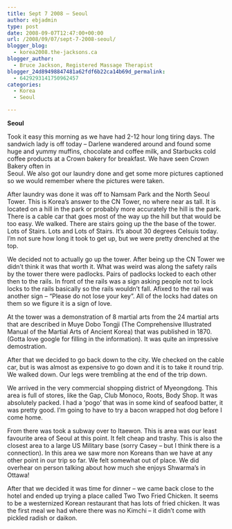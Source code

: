 ```yaml
---
title: Sept 7 2008 – Seoul
author: ebjadmin
type: post
date: 2008-09-07T12:47:00+00:00
url: /2008/09/07/sept-7-2008-seoul/
blogger_blog:
  - korea2008.the-jacksons.ca
blogger_author:
  - Bruce Jackson, Registered Massage Therapist
blogger_24d89498847481a62fdf6b22ca14b69d_permalink:
  - 6429293141750962457
categories:
  - Korea
  - Seoul

---
```

<span style="font-weight:bold">Seoul</span>

Took it easy this morning as we have had 2-12 hour long tiring days. The sandwich lady is off today – Darlene wandered around and found some huge and yummy muffins, chocolate and coffee milk, and Starbucks cold coffee products at a Crown bakery for breakfast. We have seen Crown Bakery often in  
Seoul. We also got our laundry done and get some more pictures captioned so we would remember where the pictures were taken.

[<img src="http://the-jacksons.ca/wp-content/uploads/2010/09/img_0383.jpg?w=225" alt="" border="0" />][1]After laundry was done it was off to Namsam Park and the North Seoul Tower. This is Korea&#8217;s answer to the CN Tower, no where near as tall. It is located on a hill in the park or probably more accurately the hill is the park. There is a cable car that goes most of the way up the hill but that would be too easy. We walked. There are stairs going up the the base of the tower. Lots of Stairs. Lots and Lots of Stairs. It&#8217;s about 30 degrees Celsuis today. I&#8217;m not sure how long it took to get up, but we were pretty drenched at the top. 

We decided not to actually go up the tower. After being up the CN Tower we didn&#8217;t think it was that worth it. What was weird was along the safety rails by the tower there were padlocks. Pairs of padlocks locked to each other then to the rails. In front of the rails was a sign asking people not to lock locks to the rails basically so the rails wouldn&#8217;t fall. Afixed to the rail was another sign &#8211; “Please do not lose your key”. All of the locks had dates on them so we figure it is a sign of love.  
[<img src="http://the-jacksons.ca/wp-content/uploads/2010/09/img_0392.jpg?w=225" alt="" border="0" />][2]  
[<img src="http://the-jacksons.ca/wp-content/uploads/2010/09/img_0406.jpg?w=300" alt="" border="0" />][3]  
[<img src="http://the-jacksons.ca/wp-content/uploads/2010/09/img_0405.jpg?w=300" alt="" border="0" />][4]

[<img src="http://ebj75.files.wordpress.com/2008/09/img_0419.jpg?w=300" alt="" border="0" />][5]At the tower was a demonstration of 8 martial arts from the 24 martial arts that are described in Muye Dobo Tongji (The Comprehensive Illustrated Manual of the Martial Arts of Ancient Korea) that was published in 1870. (Gotta love google for filling in the information). It was quite an impressive demostration.

After that we decided to go back down to the city. We checked on the cable car, but is was almost as expensive to go down and it is to take it round trip. We walked down. Our legs were trembling at the end of the trip down. 

We arrived in the very commercial shopping district of Myeongdong. This area is full of stores, like the Gap, Club Monoco, Roots, Body Shop. It was absolutely packed. I had a &#8216;pogo&#8217; that was in some kind of seafood batter, it was pretty good. I&#8217;m going to have to try a bacon wrapped hot dog before I come home.

From there was took a subway over to Itaewon. This is area was our least favourite area of Seoul at this point. It felt cheap and trashy. This is also the closest area to a large US Military base (sorry Casey – but I think there is a connection). In this area we saw more non Koreans than we have at any other point in our trip so far. We felt somewhat out of place. We did overhear on person talking about how much she enjoys Shwarma&#8217;s in Ottawa!

After that we decided it was time for dinner – we came back close to the hotel and ended up trying a place called Two Two Fried Chicken. It seems to be a westernized Korean restaurant that has lots of fried chicken. It was the first meal we had where there was no Kimchi – it didn&#8217;t come with pickled radish or daikon.

 [1]: http://the-jacksons.ca/wp-content/uploads/2010/09/img_0383.jpg
 [2]: http://the-jacksons.ca/wp-content/uploads/2010/09/img_0392.jpg
 [3]: http://the-jacksons.ca/wp-content/uploads/2010/09/img_0406.jpg
 [4]: http://the-jacksons.ca/wp-content/uploads/2010/09/img_0405.jpg
 [5]: http://ebj75.files.wordpress.com/2008/09/img_0419.jpg